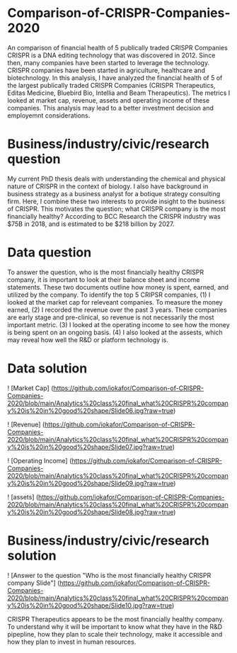 # Comparison-of-CRISPR-Companies-2020
An comparison of financial health of 5 publically traded CRISPR Companies
CRISPR is a DNA editing technology that was discovered in 2012. Since then, many companies have been started to leverage the technology. CRISPR companies have been started in agriculture, healthcare and biotechnology. In this analysis, I have analyzed the financial health of 5 of the largest publically traded CRISPR Companies (CRISPR Therapeutics, Editas Medicine, Bluebird Bio, Intellia and Beam Therapeutics). The metrics I looked at market cap, revenue, assets and operating income of these companies. This analysis may lead to a better investment decision and employemnt considerations.

# Business/industry/civic/research question
My current PhD thesis deals with understanding the chemical and physical nature of CRISPR in the context of biology. I also have background in business strategy as a business analyst for a botique strategy consulting firm. Here, I combine these two interests to provide insight to the business of CRISPR. This motivates the question; what CRISPR company is the most financially healthy? According to BCC Research the CRISPR industry was $75B in 2018, and is estimated to be $218 billion by 2027. 

# Data question
To answer the question, who is the most financially healthy CRISPR company, it is important to look at their balance sheet and income statements. These two documents outline how money is spent, earned, and utilized by the company. To identify the top 5 CRIPSR companies, (1) I looked at the market cap for releveant companies. To measure the money earned, (2) I recorded the revenue over the past 3 years. These companies are early stage and pre-clinical, so revenue is not necessarily the most important metric. (3) I looked at the operating income to see how the money is being spent on an ongoing basis. (4) I also looked at the assests, which may reveal how well the R&D or platform technology is.  

# Data solution
! [Market Cap] (https://github.com/iokafor/Comparison-of-CRISPR-Companies-2020/blob/main/Analytics%20class%20final_what%20CRISPR%20company%20is%20in%20good%20shape/Slide06.jpg?raw=true)

! [Revenue] (https://github.com/iokafor/Comparison-of-CRISPR-Companies-2020/blob/main/Analytics%20class%20final_what%20CRISPR%20company%20is%20in%20good%20shape/Slide07.jpg?raw=true)

! [Operating Income] (https://github.com/iokafor/Comparison-of-CRISPR-Companies-2020/blob/main/Analytics%20class%20final_what%20CRISPR%20company%20is%20in%20good%20shape/Slide09.jpg?raw=true)

! [assets] (https://github.com/iokafor/Comparison-of-CRISPR-Companies-2020/blob/main/Analytics%20class%20final_what%20CRISPR%20company%20is%20in%20good%20shape/Slide08.jpg?raw=true)

# Business/industry/civic/research solution
! [Answer to the question "Who is the most financially healthy CRISPR company Slide"] (https://github.com/iokafor/Comparison-of-CRISPR-Companies-2020/blob/main/Analytics%20class%20final_what%20CRISPR%20company%20is%20in%20good%20shape/Slide10.jpg?raw=true)

CRISPR Therapeutics appears to be the most financially healthy company. To understand why it will be important to know what they have in the R&D pipepline, how they plan to scale their technology, make it accessible and how they plan to invest in human resources. 

